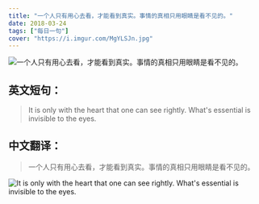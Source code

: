 ```yaml
---
title: "一个人只有用心去看，才能看到真实。事情的真相只用眼睛是看不见的。"
date: 2018-03-24
tags: ["每日一句"]
cover: "https://i.imgur.com/MgYLSJn.jpg"
---
```


![一个人只有用心去看，才能看到真实。事情的真相只用眼睛是看不见的。](https://i.imgur.com/9KtWdnw.jpg)

## 英文短句：
> It is only with the heart that one can see rightly. What's essential is invisible to the eyes. 

<!--more-->

## 中文翻译：
> 一个人只有用心去看，才能看到真实。事情的真相只用眼睛是看不见的。

![It is only with the heart that one can see rightly. What's essential is invisible to the eyes. ](https://i.imgur.com/Mk8RmRC.jpg)


